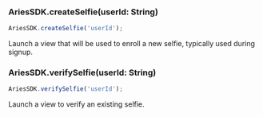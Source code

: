 ### AriesSDK.createSelfie(userId: String)

```js readonly
AriesSDK.createSelfie('userId');
```

Launch a view that will be used to enroll a new selfie, typically used during signup.


### AriesSDK.verifySelfie(userId: String)

```js readonly
AriesSDK.verifySelfie('userId');
```

Launch a view to verify an existing selfie.

